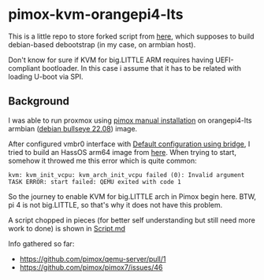 # pimox-kvm-orangepi4-lts
This is a little repo to store forked script from [here](https://gist.github.com/MakiseKurisu/c11f534568ffbc5d604797d67215daba), which supposes to build debian-based debootstrap (in my case, on armbian host).

Don't know for sure if KVM for big.LITTLE ARM requires having UEFI-compliant bootloader. In this case i assume that it has to be related with loading U-boot via SPI.

## Background

I was able to run proxmox using [pimox manual installation](https://github.com/pimox/pimox7#manual-installation) on orangepi4-lts armbian ([debian bullseye 22.08](https://redirect.armbian.com/region/NA/orangepi4-lts/Bullseye_current)) image.

After configured vmbr0 interface with [Default configuration using bridge](https://pve.proxmox.com/wiki/Network_Configuration), I tried to build an HassOS arm64 image from [here](https://github.com/tteck/Proxmox#-pimox-haos-vm-). When trying to start, somehow it throwed me this error which is quite common:

```
kvm: kvm_init_vcpu: kvm_arch_init_vcpu failed (0): Invalid argument
TASK ERROR: start failed: QEMU exited with code 1
```

So the journey to enable KVM for big.LITTLE arch in Pimox begin here. BTW, pi 4 is not big.LITTLE, so that's why it does not have this problem.

A script chopped in pieces (for better self understanding but still need more work to done) is shown in [Script.md](https://github.com/gabrielribbae/pimox-kvm-orangepi4-lts/blob/main/Script.md)

Info gathered so far:

- https://github.com/pimox/qemu-server/pull/1
- https://github.com/pimox/pimox7/issues/46

